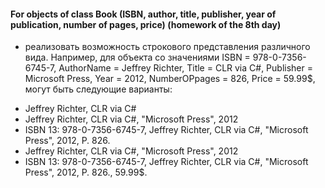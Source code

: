#### For objects of class Book (ISBN, author, title, publisher, year of publication, number of pages, price) (homework of the 8th day)
+ реализовать возможность строкового представления различного вида.
Например, для объекта со значениями ISBN = 978-0-7356-6745-7, AuthorName
= Jeffrey Richter, Title = CLR via C#, Publisher = Microsoft Press, Year = 2012,
NumberOPpages = 826, Price = 59.99$, могут быть следующие варианты:
* Jeffrey Richter, CLR via C#
* Jeffrey Richter, CLR via C#, &quot;Microsoft Press&quot;, 2012
* ISBN 13: 978-0-7356-6745-7, Jeffrey Richter, CLR via C#, &quot;Microsoft Press&quot;,
2012, P. 826.
* Jeffrey Richter, CLR via C#, &quot;Microsoft Press&quot;, 2012
* ISBN 13: 978-0-7356-6745-7, Jeffrey Richter, CLR via C#, &quot;Microsoft Press&quot;,
2012, P. 826., 59.99$.
